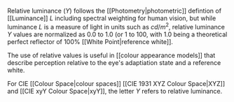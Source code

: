 Relative luminance ($Y$) follows the [[Photometry|photometric]] defintion of [[Luminance]] $L$ including spectral weighting for human vision, but while luminance $L$ is a measure of light in units such as $cd/m^2$, relative luminance $Y$ values are normalized as 0.0 to 1.0 (or 1 to 100, with 1.0 being a theoretical perfect reflector of 100% [[White Point|reference white]].

The use of relative values is useful in [[colour appearance models]] that describe perception relative to the eye's adaptiation state and a reference white.

For CIE [[Colour Space|colour spaces]] [[CIE 1931 XYZ Colour Space|XYZ]] and [[CIE xyY Colour Space|xyY]], the letter $Y$ refers to relative luminance.